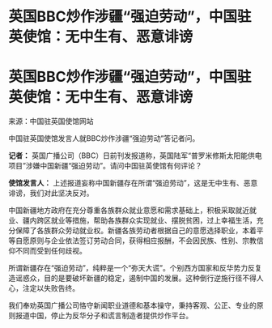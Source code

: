 # 英国BBC炒作涉疆“强迫劳动”，中国驻英使馆：无中生有、恶意诽谤

# 英国BBC炒作涉疆“强迫劳动”，中国驻英使馆：无中生有、恶意诽谤

来源：中国驻英国使馆网站

中国驻英国使馆发言人就BBC炒作涉疆“强迫劳动”答记者问。

**记者：** 英国广播公司（BBC）日前刊发报道称，英国陆军“普罗米修斯太阳能供电项目”涉嫌中国新疆“强迫劳动”。请问中国驻英使馆有何评论？

**使馆发言人：** 上述报道妄称中国新疆存在所谓“强迫劳动”，这是无中生有、恶意诽谤，我们对此坚决反对。

中国新疆地方政府在充分尊重各族群众就业意愿和需求基础上，积极采取就近就业、疆内跨区就业等措施，帮助各族群众实现就业、摆脱贫困，过上幸福生活，充分保障了各族群众劳动就业权。新疆各族劳动者根据自己的意愿选择职业，本着平等自愿原则与企业依法签订劳动合同，获得相应报酬，不会因民族、性别、宗教信仰不同而受到任何歧视。

所谓新疆存在“强迫劳动”，纯粹是一个“弥天大谎”。个别西方国家和反华势力反复造谣惑众，目的是要破坏新疆的稳定，遏制中国的发展。这种倒行逆施行径不得人心，注定以失败告终。

我们奉劝英国广播公司恪守新闻职业道德和基本操守，秉持客观、公正、专业的原则报道中国，停止为反华分子和谎言制造者提供炒作平台。

